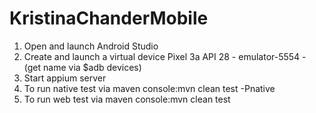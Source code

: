 # KristinaChanderMobile

1. Open and launch Android Studio
2. Create and launch a virtual device Pixel 3a API 28 - emulator-5554 - (get name via $adb devices)
3. Start appium server
4. To run native test via maven console:mvn clean test -Pnative
5. To run web test via maven console:mvn clean test
